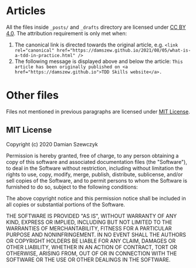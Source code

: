 # Articles

All the files inside `_posts/` and `_drafts` directory are licensed under
[CC BY 4.0](https://creativecommons.org/licenses/by/4.0/). The attribution requirement is only met when:

1. The canonical link is directed towards the original article, e.g.
   `<link rel="canonical" href="https://damszew.github.io/2021/08/05/what-is-a-tdd-in-practice.html" />`
2. The following message is displayed above and below the article:
   `This article has been originally published on <a href="https://damszew.github.io">TDD Skills website</a>.`

# Other files

Files not mentioned in previous paragraphs are licensed under [MIT License](#mit-license).

## MIT License

Copyright (c) 2020 Damian Szewczyk

Permission is hereby granted, free of charge, to any person obtaining a copy
of this software and associated documentation files (the "Software"), to deal
in the Software without restriction, including without limitation the rights
to use, copy, modify, merge, publish, distribute, sublicense, and/or sell
copies of the Software, and to permit persons to whom the Software is
furnished to do so, subject to the following conditions:

The above copyright notice and this permission notice shall be included in all
copies or substantial portions of the Software.

THE SOFTWARE IS PROVIDED "AS IS", WITHOUT WARRANTY OF ANY KIND, EXPRESS OR
IMPLIED, INCLUDING BUT NOT LIMITED TO THE WARRANTIES OF MERCHANTABILITY,
FITNESS FOR A PARTICULAR PURPOSE AND NONINFRINGEMENT. IN NO EVENT SHALL THE
AUTHORS OR COPYRIGHT HOLDERS BE LIABLE FOR ANY CLAIM, DAMAGES OR OTHER
LIABILITY, WHETHER IN AN ACTION OF CONTRACT, TORT OR OTHERWISE, ARISING FROM,
OUT OF OR IN CONNECTION WITH THE SOFTWARE OR THE USE OR OTHER DEALINGS IN THE
SOFTWARE.
